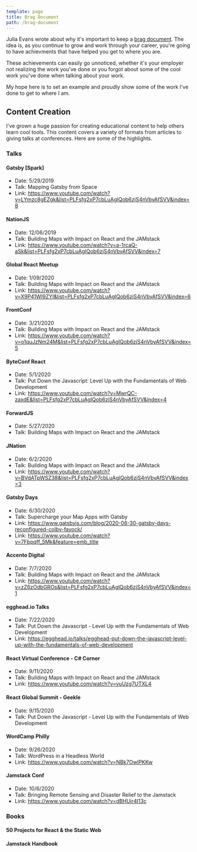 ```yaml
---
template: page
title: Brag Document
path: /brag-document
---
```

Julia Evans wrote about why it's important to keep a [brag document](https://jvns.ca/blog/brag-documents/). The idea is, as you continue to grow and work through your career, you're going to have achievments that have helped you get to where you are.

These achievements can easily go unnoticed, whether it's your employer not realizing the work you've done or you forgot about some of the cool work you've done when talking about your work.

My hope here is to set an example and proudly show some of the work I've done to get to where I am.

## Content Creation

I've grown a huge passion for creating educational content to help others learn cool tools. This content covers a variety of formats from articles to giving talks at conferences. Here are some of the highlights.

### Talks

#### Gatsby [Spark]
* Date: 5/29/2019
* Talk: Mapping Gatsby from Space
* Link: https://www.youtube.com/watch?v=LYmzc8gEZgk&list=PLFsfg2xP7cbLuAglQob6zjS4nVbyAfSVV&index=8

#### NationJS
* Date: 12/06/2019
* Talk: Building Maps with Impact on React and the JAMstack
* Link: https://www.youtube.com/watch?v=a-1rcaQ-aSk&list=PLFsfg2xP7cbLuAglQob6zjS4nVbyAfSVV&index=7

#### Global React Meetup 
* Date: 1/09/2020
* Talk: Building Maps with Impact on React and the JAMstack
* Link: https://www.youtube.com/watch?v=X9P41WI9ZYI&list=PLFsfg2xP7cbLuAglQob6zjS4nVbyAfSVV&index=6

#### FrontConf
* Date: 3/21/2020
* Talk: Building Maps with Impact on React and the JAMstack
* Link: https://www.youtube.com/watch?v=o1quJzNm24M&list=PLFsfg2xP7cbLuAglQob6zjS4nVbyAfSVV&index=5

#### ByteConf React
* Date: 5/1/2020
* Talk: Put Down the Javascript: Level Up with the Fundamentals of Web Development
* Link: https://www.youtube.com/watch?v=MwrQC-zaxdE&list=PLFsfg2xP7cbLuAglQob6zjS4nVbyAfSVV&index=4

#### ForwardJS 
* Date: 5/27/2020
* Talk: Building Maps with Impact on React and the JAMstack

#### JNation
* Date: 6/2/2020
* Talk: Building Maps with Impact on React and the JAMstack
* Link: https://www.youtube.com/watch?v=BVdATpWSZ38&list=PLFsfg2xP7cbLuAglQob6zjS4nVbyAfSVV&index=3

#### Gatsby Days
* Date: 6/30/2020
* Talk: Supercharge your Map Apps with Gatsby
* Link: https://www.gatsbyjs.com/blog/2020-06-30-gatsby-days-reconfigured-colby-fayock/
* Link: https://www.youtube.com/watch?v=7Fbpqff_5Mk&feature=emb_title

#### Accento Digital
* Date: 7/7/2020
* Talk: Building Maps with Impact on React and the JAMstack
* Link: https://www.youtube.com/watch?v=zZ6zOdbGROs&list=PLFsfg2xP7cbLuAglQob6zjS4nVbyAfSVV&index=1

#### egghead.io Talks
* Date: 7/22/2020
* Talk: Put Down the Javascript - Level Up with the Fundamentals of Web Development
* Link: https://egghead.io/talks/egghead-put-down-the-javascript-level-up-with-the-fundamentals-of-web-development

#### React Virtual Conference - C# Corner
* Date: 9/11/2020
* Talk: Building Maps with Impact on React and the JAMstack
* Link: https://www.youtube.com/watch?v=vuUzg7UTXL4

#### React Global Summit - Geekle
* Date: 9/15/2020
* Talk: Put Down the Javascript - Level Up with the Fundamentals of Web Development

#### WordCamp Philly
* Date: 9/26/2020
* Talk: WordPress in a Headless World
* Link: https://www.youtube.com/watch?v=NBk7OwlPKKw

#### Jamstack Conf
* Date: 10/6/2020
* Talk: Bringing Remote Sensing and Disaster Relief to the Jamstack
* Link: https://www.youtube.com/watch?v=dBHUir4I13c


### Books

#### 50 Projects for React & the Static Web

#### Jamstack Handbook